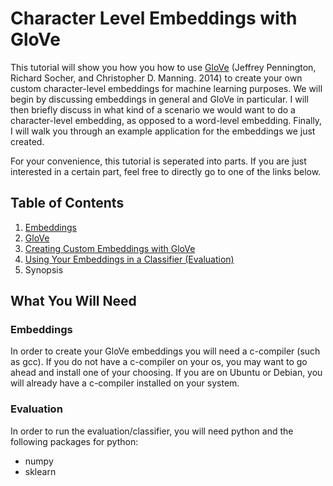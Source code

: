 # Character Level Embeddings with GloVe

This tutorial will show you how you how to use [GloVe](https://nlp.stanford.edu/projects/glove/) (Jeffrey Pennington, Richard Socher, and Christopher D. Manning. 2014) to create your own custom character-level embeddings for machine learning purposes. We will begin by discussing embeddings in general and GloVe in particular. I will then briefly discuss in what kind of a scenario we would want to do a character-level embedding, as opposed to a word-level embedding. Finally, I will walk you through an example application for the embeddings we just created.

For your convenience, this tutorial is seperated into parts. If you are just interested in a certain part, feel free to directly go to one of the links below.
## Table of Contents
1. [Embeddings](Embeddings.md)
2. [GloVe](about_glove.md)
3. [Creating Custom Embeddings with GloVe](custom_embeddings.md)
4. [Using Your Embeddings in a Classifier (Evaluation)](evaluation.md)
5. Synopsis



## What You Will Need

### Embeddings
In order to create your GloVe embeddings you will need a c-compiler (such as gcc). If you do not have a c-compiler on your os, you may want to go ahead and install one of your choosing. If you are on Ubuntu or Debian, you will already have a c-compiler installed on your system.

### Evaluation
In order to run the evaluation/classifier, you will need python and the following packages for python:
- numpy
- sklearn

